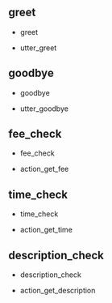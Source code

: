 ## greet
* greet
 - utter_greet

## goodbye
* goodbye
 - utter_goodbye

## fee_check
* fee_check
 - action_get_fee

## time_check
* time_check
 - action_get_time

## description_check
 * description_check
  - action_get_description
